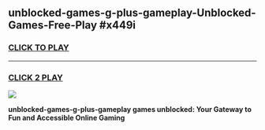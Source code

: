 
## unblocked-games-g-plus-gameplay-Unblocked-Games-Free-Play #x449i
<h3>
<a href="https://us.freeplayer.one?title=unblocked-games-g-plus-gameplay&ref=9M">CLICK TO PLAY</a></h3>
<hr>

<h3>
<a href="https://us.freeplayer.one?title=unblocked-games-g-plus-gameplay&ref=9M">CLICK 2 PLAY</a>
  
</h3>

<a href="https://us.freeplayer.one?title=unblocked-games-g-plus-gameplay&ref=9M"><img src="https://clearcache.store/games.png"></a>


**unblocked-games-g-plus-gameplay games unblocked: Your Gateway to Fun and Accessible Online Gaming**
